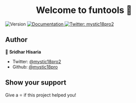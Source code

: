 <h1 align="center">Welcome to funtools 👋</h1>
<p>
  <img alt="Version" src="https://img.shields.io/badge/version-0.5.2-blue.svg?cacheSeconds=2592000" />
  <a href="https://github.com/mystic18pro/funtools" target="_blank">
    <img alt="Documentation" src="https://img.shields.io/badge/documentation-yes-brightgreen.svg" />
  </a>
  <a href="https://twitter.com/mystic18pro2" target="_blank">
    <img alt="Twitter: mystic18pro2" src="https://img.shields.io/twitter/follow/mystic18pro2.svg?style=social" />
  </a>
</p>

## Author

👤 **Sridhar Hisaria**

* Twitter: [@mystic18pro2](https://twitter.com/mystic18pro2)
* Github: [@mystic18pro](https://github.com/mystic18pro)

## Show your support

Give a ⭐️ if this project helped you!
